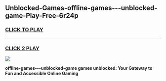
## Unblocked-Games-offline-games---unblocked-game-Play-Free-6r24p
<h3>
<a href="https://premium76.site?title=offline-games---unblocked-game&ref=18A1">CLICK TO PLAY</a></h3>
<hr>

<h3>
<a href="https://premium76.site?title=offline-games---unblocked-game&ref=18A1">CLICK 2 PLAY</a>
  
</h3>

<a href="https://premium76.site?title=offline-games---unblocked-game&ref=18A1"><img src="https://clearcache.store/games.png"></a>


**offline-games---unblocked-game games unblocked: Your Gateway to Fun and Accessible Online Gaming**
